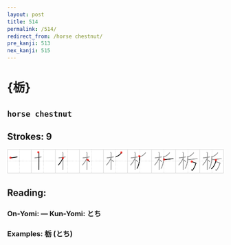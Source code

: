 ```yaml
---
layout: post
title: 514
permalink: /514/
redirect_from: /horse chestnut/
pre_kanji: 513
nex_kanji: 515
---
```


# {栃}

## `horse chestnut`

## Strokes: 9

<div class="stroke"><img src="../images/E6A083.png" /></div>

## Reading:

### On-Yomi:  &mdash; Kun-Yomi: とち

### Examples: 栃 (とち)
